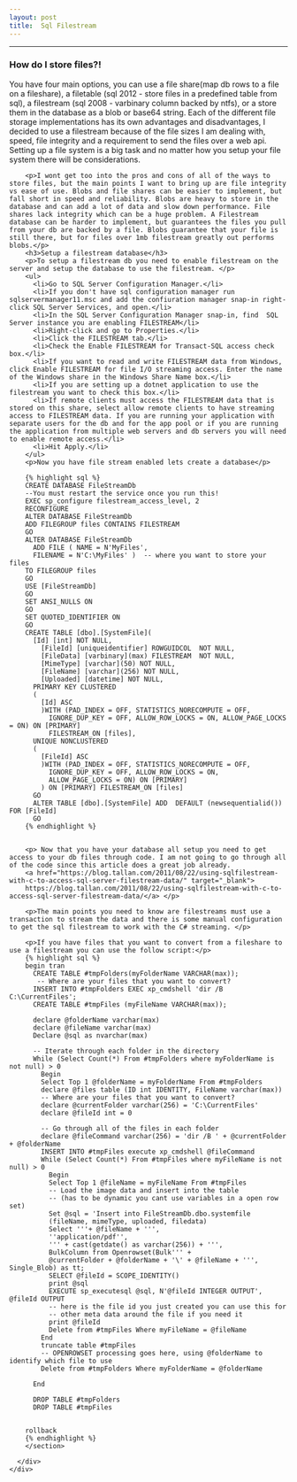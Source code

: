 ```yaml
---
layout: post
title:  Sql Filestream
---
```


<html>
  <head>
    <meta charset='utf-8'>
    <meta http-equiv="X-UA-Compatible" content="chrome=1">
    <link href='https://fonts.googleapis.com/css?family=Chivo:900' rel='stylesheet' type='text/css'>
    <!--[if lt IE 9]>
    <script src="//html5shiv.googlecode.com/svn/trunk/html5.js"></script>
    <![endif]-->
    <title>Brentgaither.GitHub.io by brentgaither</title>
  </head>

  <body>
    <div id="container">
      <div class="inner">
        <hr>
        <section id="main_content">
        <h3>How do I store files?! </h3>
        <p>You have four main options, you can use a file share(map db rows to a file on a fileshare), a filetable (sql 2012 - store files in a predefined table from sql), a filestream (sql 2008 - varbinary column backed by ntfs), or a store them in the database as a blob or base64 string. Each of the different file storage implementations has its own advantages and disadvantages, I decided to use a filestream because of the file sizes I am dealing with, speed, file integrity and a requirement to send the files over a web api. Setting up a file system is a big task and no matter how you setup your file system there will be considerations.</p>

        <p>I wont get too into the pros and cons of all of the ways to store files, but the main points I want to bring up are file integrity vs ease of use. Blobs and file shares can be easier to implement, but fall short in speed and reliability. Blobs are heavy to store in the database and can add a lot of data and slow down performance. File shares lack integrity which can be a huge problem. A Filestream database can be harder to implement, but guarantees the files you pull from your db are backed by a file. Blobs guarantee that your file is still there, but for files over 1mb filestream greatly out performs blobs.</p>
        <h3>Setup a filestream database</h3>
        <p>To setup a filestream db you need to enable filestream on the server and setup the database to use the filestream. </p>
        <ul>
          <li>Go to SQL Server Configuration Manager.</li>
          <li>If you don't have sql configuration manager run sqlservermanager11.msc and add the confiuration manager snap-in right-click SQL Server Services, and open.</li>
          <li>In the SQL Server Configuration Manager snap-in, find  SQL Server instance you are enabling FILESTREAM</li>
          <li>Right-click and go to Properties.</li>
          <li>Click the FILESTREAM tab.</li>
          <li>Check the Enable FILESTREAM for Transact-SQL access check box.</li>
          <li>If you want to read and write FILESTREAM data from Windows, click Enable FILESTREAM for file I/O streaming access. Enter the name of the Windows share in the Windows Share Name box.</li>
          <li>If you are setting up a dotnet application to use the filestream you want to check this box.</li>
          <li>If remote clients must access the FILESTREAM data that is stored on this share, select allow remote clients to have streaming access to FILESTREAM data. If you are running your application with separate users for the db and for the app pool or if you are running the application from multiple web servers and db servers you will need to enable remote access.</li>
          <li>Hit Apply.</li>
        </ul>
        <p>Now you have file stream enabled lets create a database</p>

        {% highlight sql %}
        CREATE DATABASE FileStreamDb
        --You must restart the service once you run this!
        EXEC sp_configure filestream_access_level, 2
        RECONFIGURE
        ALTER DATABASE FileStreamDb
        ADD FILEGROUP files CONTAINS FILESTREAM
        GO
        ALTER DATABASE FileStreamDb
          ADD FILE ( NAME = N'MyFiles',
          FILENAME = N'C:\MyFiles' )  -- where you want to store your files
        TO FILEGROUP files
        GO
        USE [FileStreamDb]
        GO
        SET ANSI_NULLS ON
        GO
        SET QUOTED_IDENTIFIER ON
        GO
        CREATE TABLE [dbo].[SystemFile](
          [Id] [int] NOT NULL,
        	[FileId] [uniqueidentifier] ROWGUIDCOL  NOT NULL,
        	[FileData] [varbinary](max) FILESTREAM  NOT NULL,
        	[MimeType] [varchar](50) NOT NULL,
        	[FileName] [varchar](256) NOT NULL,
        	[Uploaded] [datetime] NOT NULL,
          PRIMARY KEY CLUSTERED
          (
            [Id] ASC
            )WITH (PAD_INDEX = OFF, STATISTICS_NORECOMPUTE = OFF,
              IGNORE_DUP_KEY = OFF, ALLOW_ROW_LOCKS = ON, ALLOW_PAGE_LOCKS = ON) ON [PRIMARY]
              FILESTREAM_ON [files],
          UNIQUE NONCLUSTERED
          (
            [FileId] ASC
            )WITH (PAD_INDEX = OFF, STATISTICS_NORECOMPUTE = OFF,
              IGNORE_DUP_KEY = OFF, ALLOW_ROW_LOCKS = ON,
              ALLOW_PAGE_LOCKS = ON) ON [PRIMARY]
            ) ON [PRIMARY] FILESTREAM_ON [files]
          GO
          ALTER TABLE [dbo].[SystemFile] ADD  DEFAULT (newsequentialid()) FOR [FileId]
          GO
        {% endhighlight %}


        <p> Now that you have your database all setup you need to get access to your db files through code. I am not going to go through all of the code since this article does a great job already.
        <a href="https://blog.tallan.com/2011/08/22/using-sqlfilestream-with-c-to-access-sql-server-filestream-data/" target="_blank">
        https://blog.tallan.com/2011/08/22/using-sqlfilestream-with-c-to-access-sql-server-filestream-data/</a> </p>

        <p>The main points you need to know are filestreams must use a transaction to stream the data and there is some manual configuration to get the sql filestream to work with the C# streaming. </p>

        <p>If you have files that you want to convert from a fileshare to use a filestream you can use the follow script:</p>
        {% highlight sql %}
        begin tran
          CREATE TABLE #tmpFolders(myFolderName VARCHAR(max));
           -- Where are your files that you want to convert?
          INSERT INTO #tmpFolders EXEC xp_cmdshell 'dir /B C:\CurrentFiles';
          CREATE TABLE #tmpFiles (myFileName VARCHAR(max));

          declare @folderName varchar(max)
          declare @fileName varchar(max)
          Declare @sql as nvarchar(max)

          -- Iterate through each folder in the directory
          While (Select Count(*) From #tmpFolders where myFolderName is not null) > 0
            Begin
            Select Top 1 @folderName = myFolderName From #tmpFolders
            declare @files table (ID int IDENTITY, FileName varchar(max))
            -- Where are your files that you want to convert?
            declare @currentFolder varchar(256) = 'C:\CurrentFiles'
            declare @fileId int = 0

            -- Go through all of the files in each folder
            declare @fileCommand varchar(256) = 'dir /B ' + @currentFolder + @folderName
            INSERT INTO #tmpFiles execute xp_cmdshell @fileCommand
            While (Select Count(*) From #tmpFiles where myFileName is not null) > 0
              Begin
              Select Top 1 @fileName = myFileName From #tmpFiles
              -- Load the image data and insert into the table
              -- (has to be dynamic you cant use variables in a open row set)
              Set @sql = 'Insert into FileStreamDb.dbo.systemfile
              (fileName, mimeType, uploaded, filedata)
              Select '''+ @fileName + ''',
              ''application/pdf'',
              ''' + cast(getdate() as varchar(256)) + ''',
              BulkColumn from Openrowset(Bulk''' +
              @currentFolder + @folderName + '\' + @fileName + ''', Single_Blob) as tt;
              SELECT @fileId = SCOPE_IDENTITY()
              print @sql
              EXECUTE sp_executesql @sql, N'@fileId INTEGER OUTPUT', @fileId OUTPUT
              -- here is the file id you just created you can use this for
              -- other meta data around the file if you need it
              print @fileId
              Delete from #tmpFiles Where myFileName = @fileName
            End
            truncate table #tmpFiles
            -- OPENROWSET processing goes here, using @folderName to identify which file to use
            Delete from #tmpFolders Where myFolderName = @folderName

          End

          DROP TABLE #tmpFolders
          DROP TABLE #tmpFiles


        rollback
        {% endhighlight %}
        </section>

      </div>
    </div>
  </body>
</html>
